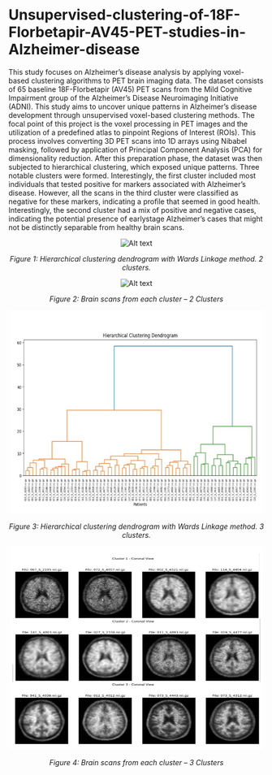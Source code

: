 # Unsupervised-clustering-of-18F-Florbetapir-AV45-PET-studies-in-Alzheimer-disease
This study focuses on Alzheimer’s disease analysis
by applying voxel-based clustering algorithms to PET brain
imaging data. The dataset consists of 65 baseline 18F-Florbetapir
(AV45) PET scans from the Mild Cognitive Impairment group
of the Alzheimer’s Disease Neuroimaging Initiative (ADNI).
This study aims to uncover unique patterns in Alzheimer’s
disease development through unsupervised voxel-based clustering
methods. The focal point of this project is the voxel processing in PET images and the utilization of a predefined atlas
to pinpoint Regions of Interest (ROIs). This process involves
converting 3D PET scans into 1D arrays using Nibabel masking,
followed by application of Principal Component Analysis (PCA)
for dimensionality reduction. After this preparation phase, the
dataset was then subjected to hierarchical clustering, which
exposed unique patterns. Three notable clusters were formed.
Interestingly, the first cluster included most individuals that
tested positive for markers associated with Alzheimer’s disease.
However, all the scans in the third cluster were classified as
negative for these markers, indicating a profile that seemed in
good health. Interestingly, the second cluster had a mix of positive
and negative cases, indicating the potential presence of earlystage Alzheimer’s cases that might not be distinctly separable
from healthy brain scans.
<div align="center">
    <img src=" clustering of PET scans main/Hierarchical clustering.jpeg" alt="Alt text" title="Hover text" height="400" width="500"/>
    <p><em>Figure 1: Hierarchical clustering dendrogram with Wards Linkage method. 2 clusters.</em></p>
</div>
<div align="center">
    <img src=" clustering of PET scans main/Cluster.jpeg" alt="Alt text" title="Hover text" height="400" width="500"/>
    <p><em>Figure 2: Brain scans from each cluster – 2 Clusters</em></p>
</div>
<div align="center">
    <img src=" clustering of PET scans main/Hierarchical cluster_3.jpeg" alt="Alt text" title="Hover text" height="400" width="500"/>
    <p><em>Figure 3: Hierarchical clustering dendrogram with Wards Linkage method. 3 clusters.</em></p>
</div><div align="center">
    <img src=" clustering of PET scans main/Brain cluster_3.jpeg" alt="Alt text" title="Hover text" height="400" width="500"/>
    <p><em>Figure 4: Brain scans from each cluster – 3 Clusters</em></p>
</div>
